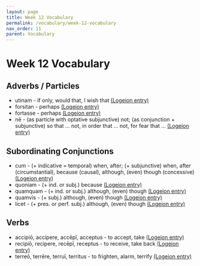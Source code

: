 ```yaml
---
layout: page
title: Week 12 Vocabulary
permalink: /vocabulary/week-12-vocabulary
nav_order: 11
parent: Vocabulary
---
```


# Week 12 Vocabulary

## Adverbs / Particles

* utinam - if only, would that, I wish that [(Logeion entry)](https://logeion.uchicago.edu/utinam)
* forsitan - perhaps [(Logeion entry)](https://logeion.uchicago.edu/forsitan)
* fortasse - perhaps [(Logeion entry)](https://logeion.uchicago.edu/fortasse)
* nē - (as particle with optative subjunctive) not; (as conjunction + subjunctive) so that ... not, in order that ... not, for fear that ... [(Logeion entry)](https://logeion.uchicago.edu/ne)

## Subordinating Conjunctions

* cum - (+ indicative = temporal) when, after; (+ subjunctive) when, after (circumstantial), because (causal), although, (even) though (concessive) [(Logeion entry)](https://logeion.uchicago.edu/cum)
* quoniam - (+ ind. or subj.) because [(Logeion entry)](https://logeion.uchicago.edu/quoniam)
* quamquam - (+ ind. or subj.) although, (even) though [(Logeion entry)](https://logeion.uchicago.edu/quamquam)
* quamvis - (+ subj.) although, (even) though [(Logeion entry)](https://logeion.uchicago.edu/quamvis)
* licet - (+ pres. or perf. subj.) although, (even) though [(Logeion entry)](https://logeion.uchicago.edu/licet)

## Verbs

* accipiō, accipere, accēpī, acceptus - to accept, take [(Logeion entry)](https://logeion.uchicago.edu/accipio)
* recipiō, recipere, recēpī, receptus - to receive, take back [(Logeion entry)](https://logeion.uchicago.edu/recipio) 
* terreō, terrēre, terruī, territus - to frighten, alarm, terrify [(Logeion entry)](https://logeion.uchicago.edu/terreo)